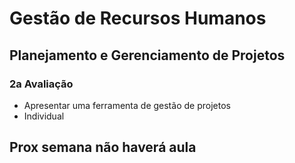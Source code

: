 # Gestão de Recursos Humanos

## Planejamento e Gerenciamento de Projetos



### 2a Avaliação
* Apresentar uma ferramenta de gestão de projetos
* Individual

## Prox semana não haverá aula